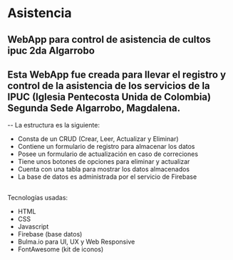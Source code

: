 # Asistencia
WebApp para control de asistencia de cultos ipuc 2da Algarrobo
--
## Esta WebApp fue creada para llevar el registro y control de la asistencia de los servicios de la IPUC (Iglesia Pentecosta Unida de Colombia) Segunda Sede Algarrobo, Magdalena.
--
La estructura es la siguiente:
* Consta de un CRUD (Crear, Leer, Actualizar y Eliminar)
* Contiene un formulario de registro para almacenar los datos
* Posee un formulario de actualización en caso de correciones
* Tiene unos botones de opciones para eliminar y actualizar
* Cuenta con una tabla para mostrar los datos almacenados
* La base de datos es administrada por el servicio de Firebase
##
Tecnologías usadas:
* HTML
* CSS
* Javascript
* Firebase (base datos)
* Bulma.io para UI, UX y Web Responsive
* FontAwesome (kit de iconos)

